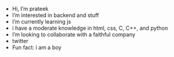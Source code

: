 -  Hi, I’m prateek
-  I’m interested in backend and stuff
-  I’m currently learning js
-  i have a moderate knowledge in html, css, C, C++, and python 
-  I’m looking to collaborate with a faithful company
-  twitter 
-  Fun fact: i am a boy 

